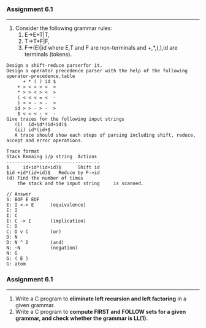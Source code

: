 ### Assignment 6.1
---

1. Consider the following grammar rules:
    1. E->E+T|T, 
    1. T->T*F|F, 
    1. F->(E)|id  where E,T and F are non-terminals and +,*,(,),id are terminals (tokens).
```    
Design a shift-reduce parserfor it.
Design a operator precedence parser with the help of the following operator-precedence,table
      + * ( ) id $
    + > < < > <  >
    * > > < > <  >
    ( < < < = <  -
    ) > > - > -  >
   id > > - > -  >
    $ < < < - <  -
Give traces for the following input strings 
   (i)  id+id*(id+id)$
   (ii) id*(id+$
   A trace should show each steps of parsing including shift, reduce, accept and error operations.
    
Trace format
Stack Remaing i/p string  Actions 
----------------------------------
$     id+id*(id+id)$      Shift id
$id +id*(id+id)$   Reduce by F->id
(d) Find the number of times
    the stack and the input string     is scanned.

// Answer
S: BOF E EOF
E: I <-> E      (equivalence)
E: I
I: C
I: C -> I       (implication)
C: D
C: D v C        (or)
D: N
D: N ^ D        (and)
N: ~N           (negation)
N: G
G: ( E )
G: atom
```
### Assignment 6.1 
---

1. Write a C program to **eliminate left recursion and left factoring** in a given grammar.
1. Write a C program to **compute FIRST and FOLLOW sets for a given grammar, and check whether the grammar is LL(1).**
